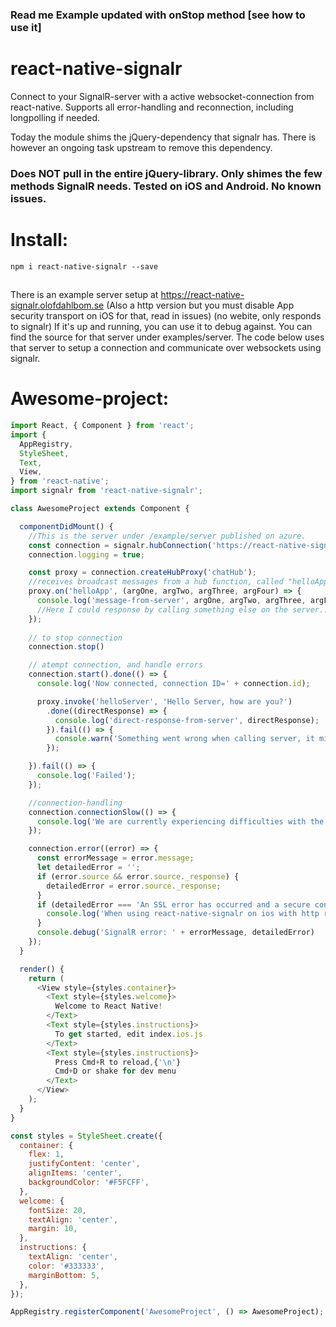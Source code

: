 ### Read me Example updated with onStop method [see how to use it]
# react-native-signalr

Connect to your SignalR-server with a active websocket-connection from react-native.
Supports all error-handling and reconnection, including longpolling if needed.

Today the module shims the jQuery-dependency that signalr has.
There is however an ongoing task upstream to remove this dependency.

### Does NOT pull in the entire jQuery-library. Only shimes the few methods SignalR needs. Tested on iOS and Android. No known issues.

# Install:
```
npm i react-native-signalr --save
```

##
There is an example server setup at https://react-native-signalr.olofdahlbom.se (Also a http version but you must disable App security transport on iOS for that, read in issues) (no webite, only responds to signalr)
If it's up and running, you can use it to debug against.
You can find the source for that server under examples/server.
The code below uses that server to setup a connection and communicate over websockets using signalr.

# Awesome-project:

~~~js
import React, { Component } from 'react';
import {
  AppRegistry,
  StyleSheet,
  Text,
  View,
} from 'react-native';
import signalr from 'react-native-signalr';

class AwesomeProject extends Component {

  componentDidMount() {
    //This is the server under /example/server published on azure.
    const connection = signalr.hubConnection('https://react-native-signalr.olofdahlbom.se');
    connection.logging = true;

    const proxy = connection.createHubProxy('chatHub');
    //receives broadcast messages from a hub function, called "helloApp"
    proxy.on('helloApp', (argOne, argTwo, argThree, argFour) => {
      console.log('message-from-server', argOne, argTwo, argThree, argFour);
      //Here I could response by calling something else on the server...
    });
    
    // to stop connection
    connection.stop()

    // atempt connection, and handle errors
    connection.start().done(() => {
      console.log('Now connected, connection ID=' + connection.id);

      proxy.invoke('helloServer', 'Hello Server, how are you?')
        .done((directResponse) => {
          console.log('direct-response-from-server', directResponse);
        }).fail(() => {
          console.warn('Something went wrong when calling server, it might not be up and running?')
        });

    }).fail(() => {
      console.log('Failed');
    });

    //connection-handling
    connection.connectionSlow(() => {
      console.log('We are currently experiencing difficulties with the connection.')
    });

    connection.error((error) => {
      const errorMessage = error.message;
      let detailedError = '';
      if (error.source && error.source._response) {
        detailedError = error.source._response;
      }
      if (detailedError === 'An SSL error has occurred and a secure connection to the server cannot be made.') {
        console.log('When using react-native-signalr on ios with http remember to enable http in App Transport Security https://github.com/olofd/react-native-signalr/issues/14')
      }
      console.debug('SignalR error: ' + errorMessage, detailedError)
    });
  }

  render() {
    return (
      <View style={styles.container}>
        <Text style={styles.welcome}>
          Welcome to React Native!
        </Text>
        <Text style={styles.instructions}>
          To get started, edit index.ios.js
        </Text>
        <Text style={styles.instructions}>
          Press Cmd+R to reload,{'\n'}
          Cmd+D or shake for dev menu
        </Text>
      </View>
    );
  }
}

const styles = StyleSheet.create({
  container: {
    flex: 1,
    justifyContent: 'center',
    alignItems: 'center',
    backgroundColor: '#F5FCFF',
  },
  welcome: {
    fontSize: 20,
    textAlign: 'center',
    margin: 10,
  },
  instructions: {
    textAlign: 'center',
    color: '#333333',
    marginBottom: 5,
  },
});

AppRegistry.registerComponent('AwesomeProject', () => AwesomeProject);
~~~
